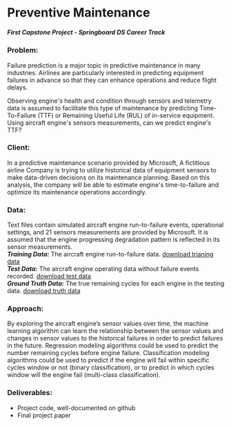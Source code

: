 
# Preventive Maintenance
##### First Capstone Project - Springboard DS Career Track

### Problem:

Failure prediction is a major topic in predictive maintenance in many industries. Airlines are particularly interested in predicting equipment failures in advance so that they can enhance operations and reduce flight delays. 

Observing engine's health and condition through sensors and telemetry data is assumed to facilitate this type of maintenance by predicting Time-To-Failure (TTF) or Remaining Useful Life (RUL) of in-service equipment. Using aircraft engine's sensors measurements, can we predict engine's TTF?

### Client:

In a predictive maintenance scenario provided by Microsoft, A fictitious airline Company is trying to utilize historical data of equipment sensors to make data-driven decisions on its maintenance planning.  Based on this analysis, the company will be able to estimate engine's time-to-failure and optimize its maintenance operations accordingly.


### Data:

Text files contain simulated aircraft engine run-to-failure events, operational settings, and 21 sensors measurements are provided by Microsoft. It is assumed that the engine progressing degradation pattern is reflected in its sensor measurements.  
___Training Data:___  The aircraft engine run-to-failure data.
[download trianing data](http://azuremlsamples.azureml.net/templatedata/PM_train.txt)  
___Test Data:___ The aircraft engine operating data without failure events recorded.
[download test data](http://azuremlsamples.azureml.net/templatedata/PM_test.txt)  
___Ground Truth Data:___ The true remaining cycles for each engine in the testing data.
[download truth data](http://azuremlsamples.azureml.net/templatedata/PM_truth.txt)



### Approach:

By exploring the aircraft engine’s sensor values over time, the machine learning algorithm can learn the relationship between the sensor values and changes in sensor values to the historical failures in order to predict failures in the future.
Regression modeling algorithms could be used to predict the number remaining cycles before engine failure. 
Classification modeling algorithms could be used to predict if the engine will fail within specific cycles window or not (binary classification), or to predict in which cycles window will the engine fail (multi-class classification).


### Deliverables:

- Project code, well-documented on github  
- Final project paper

